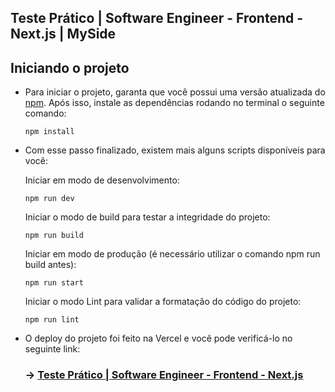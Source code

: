 ## Teste Prático | Software Engineer - Frontend - Next.js | MySide

## Iniciando o projeto

- Para iniciar o projeto, garanta que você possui uma versão atualizada do [npm](https://www.npmjs.com/). Após isso, instale as dependências rodando no terminal o seguinte comando:

  ```
  npm install
  ```

- Com esse passo finalizado, existem mais alguns scripts disponíveis para você:

  Iniciar em modo de desenvolvimento:

  ```
  npm run dev
  ```

  Iniciar o modo de build para testar a integridade do projeto:

  ```
  npm run build
  ```

  Iniciar em modo de produção (é necessário utilizar o comando npm run build antes):

  ```
  npm run start
  ```



  Iniciar o modo Lint para validar a formatação do código do projeto:

  ```
  npm run lint
  ```
- O deploy do projeto foi feito na Vercel e você pode verificá-lo no seguinte link:

  ### -> **[Teste Prático | Software Engineer - Frontend - Next.js](https://practical-test-myside.vercel.app/home)**
